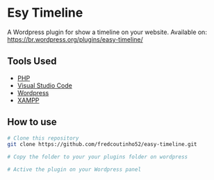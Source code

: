 # Esy Timeline

A Wordpress plugin for show a timeline on your website. Available on: https://br.wordpress.org/plugins/easy-timeline/

## Tools Used

* [PHP](https://www.php.net/)
* [Visual Studio Code](https://code.visualstudio.com/)
* [Wordpress](https://br.wordpress.org/)
* [XAMPP](https://www.apachefriends.org/pt_br/index.html)

## How to use

```bash
# Clone this repository
git clone https://github.com/fredcoutinho52/easy-timeline.git

# Copy the folder to your your plugins folder on wordpress

# Active the plugin on your Wordpress panel
```
